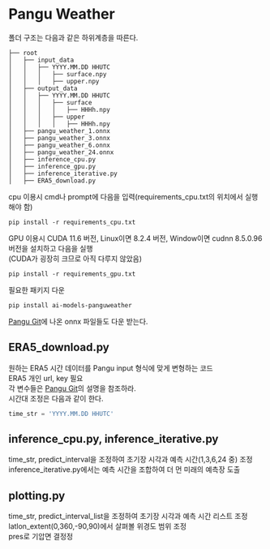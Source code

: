 # Pangu Weather
폴더 구조는 다음과 같은 하위계층을 따른다.
```
├── root
│   ├── input_data
│   │   ├── YYYY.MM.DD HHUTC
│   │   │   ├── surface.npy
│   │   │   ├── upper.npy
│   ├── output_data
│   │   ├── YYYY.MM.DD HHUTC
│   │   │   ├── surface
│   │   │   │   ├── HHHh.npy
│   │   │   ├── upper
│   │   │   │   ├── HHHh.npy
│   ├── pangu_weather_1.onnx
│   ├── pangu_weather_3.onnx
│   ├── pangu_weather_6.onnx
│   ├── pangu_weather_24.onnx
│   ├── inference_cpu.py
│   ├── inference_gpu.py
│   ├── inference_iterative.py
│   ├── ERA5_download.py
```

cpu 이용시 cmd나 prompt에 다음을 입력(requirements_cpu.txt의 위치에서 실행해야 함)
```
pip install -r requirements_cpu.txt
```

GPU 이용시 CUDA 11.6 버전, Linux이면 8.2.4 버전, Window이면 cudnn 8.5.0.96 버전을 설치하고 다음을 실행
<br/>(CUDA가 굉장히 크므로 아직 다루지 않았음)
```
pip install -r requirements_gpu.txt
```

필요한 패키지 다운
```
pip install ai-models-panguweather
```

[Pangu Git](https://github.com/198808xc/Pangu-Weather?tab=readme-ov-file#downloading-trained-models)에 나온 onnx 파일들도 다운 받는다.

## ERA5_download.py
원하는 ERA5 시간 데이터를 Pangu input 형식에 맞게 변형하는 코드 
<br/> ERA5 개인 url, key 필요
<br/> 각 변수들은 [Pangu Git](https://github.com/198808xc/Pangu-Weather?tab=readme-ov-file#downloading-trained-models)의 설명을 참조하라.
<br/> 시간대 조정은 다음과 같이 한다.
```python
time_str = 'YYYY.MM.DD HHUTC'
```

## inference_cpu.py, inference_iterative.py
time_str, predict_interval을 조정하여 초기장 시각과 예측 시간(1,3,6,24 중) 조정
<br/>inference_iterative.py에서는 예측 시간을 조합하여 더 먼 미래의 예측장 도출

## plotting.py
time_str, predict_interval_list을 조정하여 초기장 시각과 예측 시간 리스트 조정
<br/>latlon_extent(0,360,-90,90)에서 살펴볼 위경도 범위 조정
<br/>pres로 기압면 결정정


